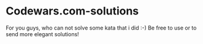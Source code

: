 # Codewars.com-solutions
For you guys, who can not solve some kata that i did :-) Be free to use or to send more elegant solutions!
